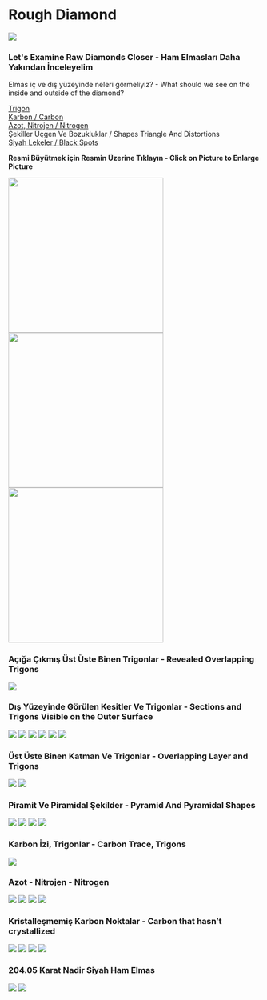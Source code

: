 <h1>Rough Diamond</h1>

<img src="https://raw.githubusercontent.com/meforce/raw-diamond/main/images/IMG_20220707_122604-1.jpg"/>

<h3>Let's Examine Raw Diamonds Closer - Ham Elmasları Daha Yakından İnceleyelim</h3>

Elmas iç ve dış yüzeyinde neleri görmeliyiz? - What should we see on the inside and outside of the diamond?

<a href="#açığa-çıkmış-üst-üste-binen-trigonlar---revealed-overlapping-trigons">Trigon</a><br>
<a href="#karbon-i̇zi-trigonlar---carbon-trace-trigons">Karbon / Carbon</a><br>
<a href="#azot---nitrojen---nitrogen">Azot, Nitrojen / Nitrogen</a><br>
Şekiller Üçgen Ve Bozukluklar / Shapes Triangle And Distortions<br>
<a href="#kristalleşmemiş-karbon-noktalar---carbon-that-hasnt-crystallized">Siyah Lekeler / Black Spots</a>

<b>Resmi Büyütmek için Resmin Üzerine Tıklayın - Click on Picture to Enlarge Picture</b>

<img src="https://raw.githubusercontent.com/meforce/raw-diamond/main/images/IMG_20220716_121102-2.jpg" width="310" height="310"/><img src="https://raw.githubusercontent.com/meforce/raw-diamond/main/images/IMG_20220716_121113-2.jpg" width="310" height="310"/><img src="https://raw.githubusercontent.com/meforce/raw-diamond/main/images/IMG_20220716_121133-2.jpg" width="310" height="310"/>

<h3>Açığa Çıkmış Üst Üste Binen Trigonlar - Revealed Overlapping Trigons</h3>

<img src="https://raw.githubusercontent.com/meforce/raw-diamond/main/images/IMG_20220716_1211133-2.jpg"/>

<h3>Dış Yüzeyinde Görülen Kesitler Ve Trigonlar - Sections and Trigons Visible on the Outer Surface</h3>

<img src="https://raw.githubusercontent.com/meforce/raw-diamond/main/images/b2/IMG_20220716_121454.jpg"/>
<img src="https://raw.githubusercontent.com/meforce/raw-diamond/main/images/b2/IMG_20220716_121454-2.jpg"/>
<img src="https://raw.githubusercontent.com/meforce/raw-diamond/main/images/b2/IMG_20220716_121611.jpg"/>
<img src="https://raw.githubusercontent.com/meforce/raw-diamond/main/images/b2/IMG_20220716_121611-2.jpg"/>
<img src="https://raw.githubusercontent.com/meforce/raw-diamond/main/images/b2/IMG_20220716_121621.jpg"/>
<img src="https://raw.githubusercontent.com/meforce/raw-diamond/main/images/b2/IMG_20220716_121621-2.jpg"/>

<h3>Üst Üste Binen Katman Ve Trigonlar - Overlapping Layer and Trigons</h3>

<img src="https://raw.githubusercontent.com/meforce/raw-diamond/main/images/b3/IMG_20220716_121648.jpg"/>
<img src="https://raw.githubusercontent.com/meforce/raw-diamond/main/images/b3/IMG_20220716_121648-2.jpg"/>

<h3>Piramit Ve Piramidal Şekilder - Pyramid And Pyramidal Shapes</h3>

<img src="https://raw.githubusercontent.com/meforce/raw-diamond/main/images/b4/IMG_20220716_121737.jpg"/>
<img src="https://raw.githubusercontent.com/meforce/raw-diamond/main/images/b4/IMG_20220716_121737-2.jpg"/>
<img src="https://raw.githubusercontent.com/meforce/raw-diamond/main/images/b4/IMG_20220716_121714.jpg"/>
<img src="https://raw.githubusercontent.com/meforce/raw-diamond/main/images/b4/IMG_20220716_121700.jpg"/>

<h3>Karbon İzi, Trigonlar - Carbon Trace, Trigons</h3>

<img src="https://raw.githubusercontent.com/meforce/raw-diamond/main/images/b5/IMG_20220716_121818.jpg"/>

<h3>Azot - Nitrojen - Nitrogen</h3>

<img src="https://raw.githubusercontent.com/meforce/raw-diamond/main/images/b6/IMG_20220716_122531.jpg"/>
<img src="https://raw.githubusercontent.com/meforce/raw-diamond/main/images/b6/IMG_20220716_122640.jpg"/>
<img src="https://raw.githubusercontent.com/meforce/raw-diamond/main/images/b6/IMG_20220716_123755.jpg"/>
<img src="https://raw.githubusercontent.com/meforce/raw-diamond/main/images/b6/IMG_20220716_123924.jpg"/>

<h3>Kristalleşmemiş Karbon Noktalar - Carbon that hasn’t crystallized</h3>

<img src="https://raw.githubusercontent.com/meforce/raw-diamond/main/images/b7/IMG_20220716_123417.jpg"/>
<img src="https://raw.githubusercontent.com/meforce/raw-diamond/main/images/b7/IMG_20220716_123526.jpg"/>
<img src="https://raw.githubusercontent.com/meforce/raw-diamond/main/images/b7/IMG_20220716_123919.jpg"/>
<img src="https://raw.githubusercontent.com/meforce/raw-diamond/main/images/b7/IMG_20220716_123931.jpg"/>

<h3>204.05 Karat Nadir Siyah Ham Elmas</h3>

<img src="https://raw.githubusercontent.com/meforce/raw-diamond/main/images/b8/IMG_20220703_124817.jpg"/>
<img src="https://raw.githubusercontent.com/meforce/raw-diamond/main/images/b8/IMG_20220703_124843.jpg"/>
